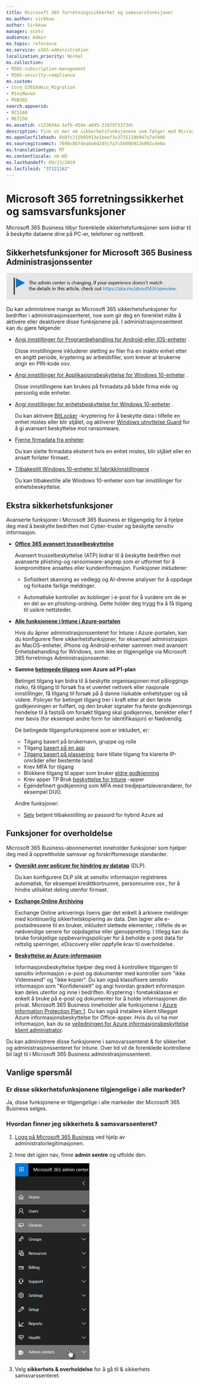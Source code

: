 ```yaml
---
title: Microsoft 365 forretningssikkerhet og samsvarsfunksjoner
ms.author: sirkkuw
author: Sirkkuw
manager: scotv
audience: Admin
ms.topic: reference
ms.service: o365-administration
localization_priority: Normal
ms.collection:
- M365-subscription-management
- M365-security-compliance
ms.custom:
- Core_O365Admin_Migration
- MiniMaven
- MSB365
search.appverid:
- BCS160
- MET150
ms.assetid: c123694a-1efb-459e-a8d5-2187975373dc
description: Finn ut mer om sikkerhetsfunksjonene som følger med Microsoft 365 Business.
ms.openlocfilehash: 6b8fc215b95913e1beef3a3715119b947a7af406
ms.sourcegitcommit: 7690c8bfdea6e6d245cfa7c5b09b913b092cde0a
ms.translationtype: MT
ms.contentlocale: nb-NO
ms.lasthandoff: 09/23/2019
ms.locfileid: "37121162"
---
```

# <a name="microsoft-365-business-security-and-compliance-features"></a>Microsoft 365 forretningssikkerhet og samsvarsfunksjoner

Microsoft 365 Business tilbyr forenklede sikkerhetsfunksjoner som bidrar til å beskytte dataene dine på PC-er, telefoner og nettbrett.
    
## <a name="microsoft-365-business-admin-center-security-features"></a>Sikkerhetsfunksjoner for Microsoft 365 Business Administrasjonssenter

[![Label å fortelle deg at Administrasjonssenteret er i endring, og du kan finne mer informasjon på aka.ms/aboutM365preview.](media/m365admincenterchanging.png)](https://docs.microsoft.com/office365/admin/microsoft-365-admin-center-preview)

Du kan administrere mange av Microsoft 365 sikkerhetsfunksjoner for bedrifter i administrasjonssenteret, noe som gir deg en forenklet måte å aktivere eller deaktivere disse funksjonene på. I administrasjonssenteret kan du gjøre følgende:
  
  
- [Angi innstillinger for Programbehandling for Android-eller IOS-enheter](app-protection-settings-for-android-and-ios.md) . 
    
    Disse innstillingene inkluderer sletting av filer fra en inaktiv enhet etter en angitt periode, kryptering av arbeidsfiler, som krever at brukerne angir en PIN-kode osv.
    
- [Angi innstillinger for Applikasjonsbeskyttelse for Windows 10-enheter](protection-settings-for-windows-10-devices.md) . 
    
    Disse innstillingene kan brukes på firmadata på både firma eide og personlig eide enheter.
    
- [Angi innstillinger for enhetsbeskyttelse for Windows 10-enheter](protection-settings-for-windows-10-pcs.md) . 
    
    Du kan aktivere [BitLocker](https://go.microsoft.com/fwlink/p/?linkid=871405) -kryptering for å beskytte data i tilfelle en enhet mistes eller blir stjålet, og aktiverer [Windows utnyttelse Guard](https://go.microsoft.com/fwlink/p/?linkid=871404) for å gi avansert beskyttelse mot ransomware. 
    
- [Fjerne firmadata fra enheter](remove-company-data.md)
    
    Du kan slette firmadata eksternt hvis en enhet mistes, blir stjålet eller en ansatt forlater firmaet.
    
- [Tilbakestill Windows 10-enheter til fabrikkinnstillingene](reset-devices-to-factory-settings.md) . 
    
    Du kan tilbakestille alle Windows 10-enheter som har innstillinger for enhetsbeskyttelse.
    
## <a name="additional-security-features"></a>Ekstra sikkerhetsfunksjoner 

Avanserte funksjoner i Microsoft 365 Business er tilgjengelig for å hjelpe deg med å beskytte bedriften mot Cyber-trusler og beskytte sensitiv informasjon.
  
- **[Office 365 avansert trusselbeskyttelse](https://support.office.com/article/e100fe7c-f2a1-4b7d-9e08-622330b83653)**
    
    Avansert trusselbeskyttelse (ATP) bidrar til å beskytte bedriften mot avanserte phishing-og ransomware-angrep som er utformet for å kompromittere ansattes eller kundeinformasjon. Funksjoner inkluderer:
    
  - Sofistikert skanning av vedlegg og AI-drevne analyser for å oppdage og forkaste farlige meldinger.
    
  - Automatiske kontroller av koblinger i e-post for å vurdere om de er en del av en phishing-ordning. Dette holder deg trygg fra å få tilgang til usikre nettsteder.

- **[Alle funksjonene i Intune i Azure-portalen](https://go.microsoft.com/fwlink/p/?linkid=871403)**
    
    Hvis du åpner administrasjonssenteret for Intune i Azure-portalen, kan du konfigurere flere sikkerhetsfunksjoner, for eksempel administrasjon av MacOS-enheter, iPhone og Android-enheter sammen med avansert Enhetsbehandling for Windows, som ikke er tilgjengelige via Microsoft 365 forretnings Administrasjonssenter.
- **Samme [betingede tilgang](https://docs.microsoft.com/en-us/azure/active-directory/conditional-access/overview) som Azure ad P1-plan**

    Betinget tilgang kan bidra til å beskytte organisasjonen mot påloggings risiko, få tilgang til forsøk fra et uventet nettverk eller nasjonale innstillinger, få tilgang til forsøk på å danne risikable enhetstyper og så videre. Policyer for betinget tilgang trer i kraft etter at den første godkjenningen er fullført, og den bruker signaler fra første godkjennings hendelse til å fastslå om forsøkt tilgang skal godkjennes, benekter eller f mer bevis (for eksempel andre form for identifikasjon) er Nødvendig.

    De betingede tilgangsfunksjonene som er inkludert, er:

    - Tilgang basert på brukernavn, gruppe og rolle
    - Tilgang [basert på en app](https://docs.microsoft.com/azure/active-directory/conditional-access/app-based-conditional-access) 
    - [Tilgang basert på plassering](https://docs.microsoft.com/azure/active-directory/authentication/howto-registration-mfa-sspr-combined#conditional-access-policies-for-combined-registration);  bare tillate tilgang fra klarerte IP-områder eller bestemte land 
    - Krev MFA for tilgang
    - Blokkere tilgang til apper som bruker [eldre godkjenning](https://docs.microsoft.com/azure/active-directory/conditional-access/block-legacy-authentication)
    - Krev apper TP Bruk [beskyttelse for Intune](https://docs.microsoft.com/azure/active-directory/conditional-access/app-protection-based-conditional-access) -apper
    - Egendefinert godkjenning som MFA med tredjepartsleverandører, for eksempel DUO.
   
    Andre funksjoner:
    - [Selv](https://docs.microsoft.com/azure/active-directory/authentication/concept-sspr-customization) betjent tilbakestilling av passord for hybrid Azure ad
    
## <a name="compliance-features"></a>Funksjoner for overholdelse

Microsoft 365 Business-abonnementet inneholder funksjoner som hjelper deg med å opprettholde samsvar og forskriftsmessige standarder.

- **[Oversikt over policyer for hindring av datatap](https://support.office.com/article/1966b2a7-d1e2-4d92-ab61-42efbb137f5e)** (DLP). 
    
    Du kan konfigurere DLP slik at sensitiv informasjon registreres automatisk, for eksempel kredittkortnumre, personnumre osv., for å hindre utilsiktet deling utenfor firmaet.
    
- **[Exchange Online Archiving](https://products.office.com/exchange/microsoft-exchange-online-archiving-email)**
    
    Exchange Online arkiverings lisens gjør det enkelt å arkivere meldinger med kontinuerlig sikkerhetskopiering av data. Den lagrer alle e-postadressene til en bruker, inkludert slettede elementer, i tilfelle de er nødvendige senere for oppdagelse eller gjenoppretting. I tillegg kan du bruke forskjellige oppbevaringspolicyer for å beholde e-post data for rettslig sperringer, eDiscovery eller oppfylle krav til overholdelse.
    
- **[Beskyttelse av Azure-informasjon](https://go.microsoft.com/fwlink/p/?linkid=871406)**
    
    Informasjonsbeskyttelse hjelper deg med å kontrollere tilgangen til sensitiv informasjon i e-post og dokumenter med kontroller som "ikke Videresend" og "ikke kopier". Du kan også klassifisere sensitiv informasjon som "Konfidensielt" og angi hvordan gradert informasjon kan deles utenfor og inne i bedriften. Kryptering i foretaksklasse er enkelt å bruke på e-post og dokumenter for å holde informasjonen din privat. Microsoft 365 Business inneholder alle funksjonene i [Azure Information Protection Plan 1](https://go.microsoft.com/fwlink/p/?linkid=871407). Du kan også installere klient tillegget Azure informasjonsbeskyttelse for Office-apper. Hvis du vil ha mer informasjon, kan du se [veiledningen for Azure informasjonsbeskyttelse klient administrator](https://docs.microsoft.com/azure/information-protection/rms-client/client-admin-guide).

Du kan administrere disse funksjonene i samsvarssenteret &amp; for sikkerhet og administrasjonssenteret for Intune. Over tid vil de forenklede kontrollene bli lagt til i Microsoft 365 Business administrasjonssenteret.
  
    
## <a name="faq"></a>Vanlige spørsmål

 ### <a name="are-these-security-features-available-in-all-markets"></a>Er disse sikkerhetsfunksjonene tilgjengelige i alle markeder?
  
Ja, disse funksjonene er tilgjengelige i alle markeder der Microsoft 365 Business selges.
  
### <a name="how-do-i-find-the-security-amp-compliance-center"></a>Hvordan finner jeg sikkerhets &amp; samsvarssenteret?
  
1. [Logg på Microsoft 365 Business](https://portal.microsoft.com/) ved hjelp av administratorlegitimasjonen. 
    
2. Inne det igjen nav, finne **admin sentre** og utfolde den. 
    
    ![Velg administrasjonssentre i det venstre navigasjonsfeltet i administrasjonssenteret for Microsoft 365.](media/fa4484f8-c637-45fd-a7bd-bdb3abfd6c03.png)
  
3. Velg **sikkerhets &amp; overholdelse** for å gå til &amp; sikkerhets samsvarssenteret.